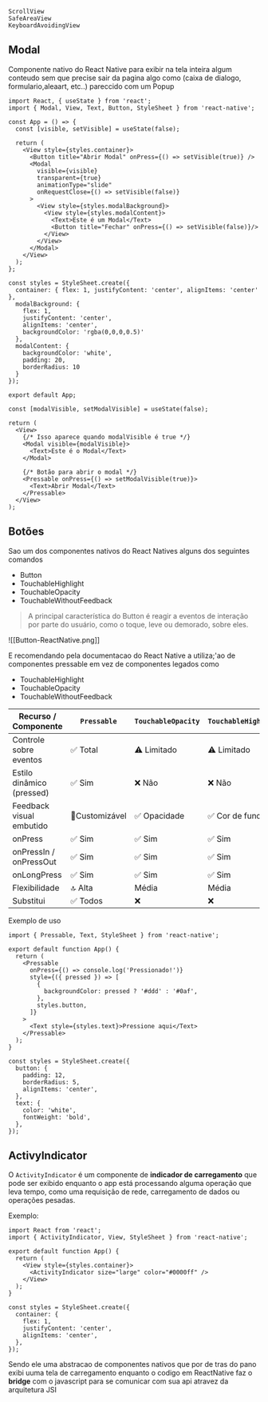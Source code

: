 	ScrollView
	SafeAreaView
	KeyboardAvoidingView

## Modal 
Componente nativo do React Native para exibir na tela inteira algum conteudo sem que precise sair da pagina algo como (caixa de dialogo, formulario,aleaart, etc..) pareccido com um Popup

```JSX
import React, { useState } from 'react';
import { Modal, View, Text, Button, StyleSheet } from 'react-native';

const App = () => {
  const [visible, setVisible] = useState(false);

  return (
    <View style={styles.container}>
      <Button title="Abrir Modal" onPress={() => setVisible(true)} />
      <Modal
        visible={visible}
        transparent={true}
        animationType="slide"
        onRequestClose={() => setVisible(false)}
      >
        <View style={styles.modalBackground}>
          <View style={styles.modalContent}>
            <Text>Este é um Modal</Text>
            <Button title="Fechar" onPress={() => setVisible(false)}/>
          </View>
        </View>
      </Modal>
    </View>
  );
};

const styles = StyleSheet.create({
  container: { flex: 1, justifyContent: 'center', alignItems: 'center' },
  modalBackground: {
    flex: 1,
    justifyContent: 'center',
    alignItems: 'center',
    backgroundColor: 'rgba(0,0,0,0.5)'
  },
  modalContent: {
    backgroundColor: 'white',
    padding: 20,
    borderRadius: 10
  }
});

export default App;
```

```JSX
const [modalVisible, setModalVisible] = useState(false);

return (
  <View>
    {/* Isso aparece quando modalVisible é true */}
    <Modal visible={modalVisible}>
      <Text>Este é o Modal</Text>
    </Modal>

    {/* Botão para abrir o modal */}
    <Pressable onPress={() => setModalVisible(true)}>
      <Text>Abrir Modal</Text>
    </Pressable>
  </View>
);

```


## Botões
Sao um dos componentes nativos do React Natives alguns dos seguintes comandos 
- Button
- TouchableHighlight
- TouchableOpacity
- TouchableWithoutFeedback

> A principal característica do Button é reagir a eventos de interação por parte do usuário, como o toque, leve ou demorado, sobre eles.

![[Button-ReactNative.png]]

E recomendando pela documentacao do React Native a utiliza;'ao de componentes pressable em vez de componentes legados como 

- TouchableHighlight
- TouchableOpacity
- TouchableWithoutFeedback

| Recurso / Componente      | `Pressable`    | `TouchableOpacity` | `TouchableHighlight` | `TouchableWithoutFeedback` |
| ------------------------- | -------------- | ------------------ | -------------------- | -------------------------- |
| Controle sobre eventos    | ✅ Total        | ⚠️ Limitado        | ⚠️ Limitado          | ⚠️ Limitado                |
| Estilo dinâmico (pressed) | ✅ Sim          | ❌ Não              | ❌ Não                | ❌ Não                      |
| Feedback visual embutido  | 🔄Customizável | ✅ Opacidade        | ✅ Cor de fundo       | ❌ Nenhum                   |
| onPress                   | ✅ Sim          | ✅ Sim              | ✅ Sim                | ✅ Sim                      |
| onPressIn / onPressOut    | ✅ Sim          | ✅ Sim              | ✅ Sim                | ✅ Sim                      |
| onLongPress               | ✅ Sim          | ✅ Sim              | ✅ Sim                | ✅ Sim                      |
| Flexibilidade             | 🔝 Alta        | Média              | Média                | Baixa                      |
| Substitui                 | ✅ Todos        | ❌                  | ❌                    | ❌                          |


Exemplo de uso 
```JSX
import { Pressable, Text, StyleSheet } from 'react-native';

export default function App() {
  return (
    <Pressable
      onPress={() => console.log('Pressionado!')}
      style={({ pressed }) => [
        {
          backgroundColor: pressed ? '#ddd' : '#0af',
        },
        styles.button,
      ]}
    >
      <Text style={styles.text}>Pressione aqui</Text>
    </Pressable>
  );
}

const styles = StyleSheet.create({
  button: {
    padding: 12,
    borderRadius: 5,
    alignItems: 'center',
  },
  text: {
    color: 'white',
    fontWeight: 'bold',
  },
});
```

## ActivyIndicator
O `ActivityIndicator` é um componente de **indicador de carregamento** que pode ser exibido enquanto o app está processando alguma operação que leva tempo, como uma requisição de rede, carregamento de dados ou operações pesadas.

Exemplo:
```JSX
import React from 'react';
import { ActivityIndicator, View, StyleSheet } from 'react-native';

export default function App() {
  return (
    <View style={styles.container}>
      <ActivityIndicator size="large" color="#0000ff" />
    </View>
  );
}

const styles = StyleSheet.create({
  container: {
    flex: 1,
    justifyContent: 'center',
    alignItems: 'center',
  },
});
```
Sendo ele uma abstracao de componentes nativos que por de tras do pano exibi uuma tela de carregamento enquanto o codigo em ReactNative faz o **bridge** com o javascript para se comunicar com sua api atravez da arquitetura JSI